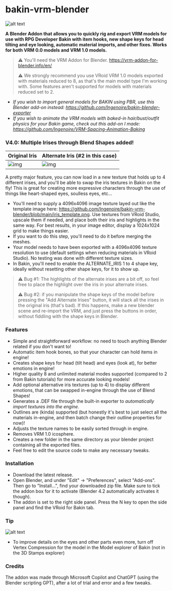 # bakin-vrm-blender
![alt text](https://i.imgur.com/T6TnJll.png)

**A Blender Addon that allows you to quickly rig and export VRM models for use with RPG Developer Bakin with item hooks, new shape keys for head tilting and eye looking, automatic material imports, and other fixes.
Works for both VRM 0.0 models and VRM 1.0 models.**

>⚠️ You'll need the VRM Addon for Blender. https://vrm-addon-for-blender.info/en/
>
>⚠️ We strongly recommend you use VRoid VRM 1.0 models exported with materials reduced to 8, as that's the main model type I'm working with. Some features aren't supported for models with materials reduced set to 2.

- *If you wish to import general models for BAKIN using PBR, use this Blender add-on instead: https://github.com/Ingenoire/bakin-blender-exporter*
- *If you wish to animate the VRM models with baked-in hair/bust/outfit physics for your Bakin game, check out this add-on I made: https://github.com/Ingenoire/VRM-Spacing-Animation-Baking*

### V4.0: Multiple Irises through Blend Shapes added!

| Original Iris | Alternate Iris (#2 in this case) |
| --- | --- |
| ![img](https://i.imgur.com/fBlglrl.png) | ![img](https://i.imgur.com/pMgZzgm.png) |

A pretty major feature, you can now load in a new texture that holds up to 4 different irises, and you'll be able to swap the iris textures in Bakin on the fly! This is great for creating more expressive characters through the use of things like heart-shaped eyes, soulless eyes, etc...

- You'll need to supply a 4096x4096 image texture layed out like the template image here: https://github.com/Ingenoire/bakin-vrm-blender/blob/main/iris_template.png. Use textures from VRoid Studio, upscale them if needed, and place both their iris and highlights in the same way. For best results, in your image editor, display a 1024x1024 grid to make things easier.
- If you want to do this step, you'll need to do it before merging the meshes.
- Your model needs to have been exported with a 4096x4096 texture resolution to use (default settings when reducing materials in VRoid Studio). No testing was done with different texture sizes.
- In Bakin, you'll need to enable the ALTERNATE_IRIS 1 to 4 shape key, ideally without resetting other shape keys, for it to show up.

>⚠️ Bug #1: The highlights of the alternate irises are a bit off, so feel free to place the highlight over the iris in your alternate irises.
>
>⚠️ Bug #2: if you manipulate the shape keys of the model before pressing the "Add Alternate Irises" button, it will stack all the irises in the original iris (that's bad). If this happens, make a new blender scene and re-import the VRM, and just press the buttons in order, without fiddling with the shape keys in Blender.

### Features
- Simple and straightforward workflow: no need to touch anything Blender related if you don't want to!
- Automatic item hook bones, so that your character can hold items in engine!
- Creates shape keys for head (tilt head) and eyes (look at), for better emotions in engine!
- Higher quality 8 and unlimited material modes supported (compared to 2 from Bakin tutorials) for more accurate looking models!
- Add optional alternative iris textures (up to 4) to display different emotions, that can be swapped in-engine through the use of Blend Shapes!
- Generates a .DEF file through the built-in exporter to *automatically import textures into the engine.*
- Outlines are (kinda) supported (but honestly it's best to just select all the materials in-engine, and then batch change their outline properties for now)!
- Adjusts the texture names to be easily sorted through in engine.
- Removes VRM 1.0 icosphere.
- Creates a new folder in the same directory as your blender project containing all the exported files.
- Feel free to edit the source code to make any necessary tweaks.

### Installation
- Download the latest release.
- Open Blender, and under "Edit" -> "Preferences", select "Add-ons". Then go to "Install...", find your downloaded zip file. Make sure to tick the addon box for it to activate (Blender 4.2 automatically activates it though).
- The addon is set to the right side panel. Press the N key to open the side panel and find the VRoid for Bakin tab.

### Tip
![alt text](https://i.imgur.com/XAvD2cv.png)
- To improve details on the eyes and other parts even more, turn off Vertex Compression for the model in the Model explorer of Bakin (not in the 3D Stamps explorer)

### Credits
The addon was made through Microsoft Copilot and ChatGPT (using the Blender scripting GPT), after a lot of trial and error and a few tweaks.
